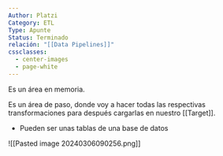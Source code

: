 ```yaml
---
Author: Platzi
Category: ETL
Type: Apunte
Status: Terminado
relación: "[[Data Pipelines]]"
cssclasses:
  - center-images
  - page-white
---
```

Es un área en memoria.

Es un área de paso, donde voy a hacer todas las respectivas transformaciones para después cargarlas en nuestro [[Target]].
- Pueden ser unas tablas de una base de datos

![[Pasted image 20240306090256.png]]
